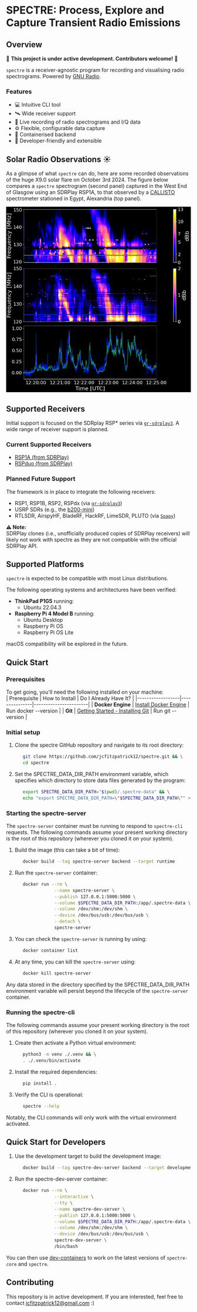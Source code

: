 # **SPECTRE: Process, Explore and Capture Transient Radio Emissions**

## Overview

📢 **This project is under active development. Contributors welcome!** 📢

`spectre` is a receiver-agnostic program for recording and visualising radio spectrograms. Powered by [GNU Radio](https://www.gnuradio.org/).

### **Features**
- 💻 Intuitive CLI tool  
- 🛰️ Wide receiver support  
- 💾 Live recording of radio spectrograms and I/Q data  
- ⚙️ Flexible, configurable data capture  
- 🐳 Containerised backend  
- 🔧 Developer-friendly and extensible



## Solar Radio Observations ☀️
As a glimpse of what `spectre` can do, here are some recorded observations of the huge X9.0 solar flare on October 3rd 2024. The figure below compares a `spectre` spectrogram (second panel) captured in the West End of Glasgow using an SDRPlay RSP1A, to that observed by a [CALLISTO](https://e-callisto.org/) spectrometer stationed in Egypt, Alexandria (top panel).

![Solar flare observations comparison](docs/gallery/comparison.png)


## Supported Receivers

Initial support is focused on the SDRplay RSP* series via [`gr-sdrplay3`](https://github.com/fventuri/gr-sdrplay3). A wide range of receiver support is planned.

### **Current Supported Receivers**
- [RSP1A (from SDRPlay)](https://www.sdrplay.com/rsp1a/)  
- [RSPduo (from SDRPlay)](https://www.sdrplay.com/rspduo/)  

### **Planned Future Support**
The framework is in place to integrate the following receivers:
- RSP1, RSP1B, RSP2, RSPdx (via [`gr-sdrplay3`](https://github.com/fventuri/gr-sdrplay3))  
- USRP SDRs (e.g., the [b200-mini](https://www.ettus.com/all-products/usrp-b200mini/))  
- RTLSDR, AirspyHF, BladeRF, HackRF, LimeSDR, PLUTO (via [`Soapy`](https://wiki.gnuradio.org/index.php/Soapy))  

**⚠️ Note:**  
SDRPlay clones (i.e., unofficially produced copies of SDRPlay receivers) will likely not work with spectre as they are not compatible with the official SDRPlay API.  


## Supported Platforms
`spectre` is expected to be compatible with most Linux distributions.

The following operating systems and architectures have been verified:   
- **ThinkPad P1G5** running:
  - Ubuntu 22.04.3  
- **Raspberry Pi 4 Model B** running:
  - Ubuntu Desktop  
  - Raspberry Pi OS  
  - Raspberry Pi OS Lite  

macOS compatibility will be explored in the future.


## Quick Start

### **Prerequisites**
To get going, you'll need the following installed on your machine:  
| Prerequisite      | How to Install | Do I Already Have It? |
|------------------|---------------|-----------------------|
| **Docker Engine** | [Install Docker Engine](https://docs.docker.com/engine/install/) | Run docker --version |
| **Git**          | [Getting Started - Installing Git](https://git-scm.com/book/en/v2/Getting-Started-Installing-Git) | Run git --version |



### **Initial setup**
1. Clone the spectre GitHub repository and navigate to its root directory:    
   ```bash
      git clone https://github.com/jcfitzpatrick12/spectre.git && \
      cd spectre
   ```


2. Set the SPECTRE_DATA_DIR_PATH environment variable, which specifies which directory to store data files generated by the program:  
   ```bash
      export SPECTRE_DATA_DIR_PATH="$(pwd)/.spectre-data" && \
      echo "export SPECTRE_DATA_DIR_PATH=\"$SPECTRE_DATA_DIR_PATH\"" >> ~/.bashrc
   ```


### **Starting the spectre-server**
The `spectre-server` container must be running to respond to `spectre-cli` requests. The following commands assume your present working directory is the root of this repository (wherever you cloned it on your system).

1. Build the image (this can take a bit of time):    
   ```bash
      docker build --tag spectre-server backend --target runtime
   ```


2. Run the `spectre-server` container:  
   ```bash
      docker run --rm \
                  --name spectre-server \
                  --publish 127.0.0.1:5000:5000 \
                  --volume $SPECTRE_DATA_DIR_PATH:/app/.spectre-data \
                  --volume /dev/shm:/dev/shm \
                  --device /dev/bus/usb:/dev/bus/usb \
                  --detach \
                  spectre-server
   ```

 
3. You can check the `spectre-server` is running by using:  
   ```bash
      docker container list
   ```


4. At any time, you can kill the ``spectre-server`` using:    
   ```bash
      docker kill spectre-server
   ```

Any data stored in the directory specified by the SPECTRE_DATA_DIR_PATH environment variable will persist beyond the lifecycle of the `spectre-server` container.

### **Running the spectre-cli**
The following commands assume your present working directory is the root of this repository (wherever you cloned it on your system).

1. Create then activate a Python virtual environment: 
   ```bash
      python3 -m venv ./.venv && \
      . ./.venv/bin/activate
   ```


2. Install the required dependencies:  
   ```bash
      pip install .
   ```


3. Verify the CLI is operational:  
   ```bash
      spectre --help
   ```

Notably, the CLI commands will only work with the virtual environment activated.


## **Quick Start for Developers**
1. Use the development target to build the development image:    
   ```bash
      docker build --tag spectre-dev-server backend --target development
   ```


2. Run the spectre-dev-server container:  
   ```bash
      docker run --rm \
                  --interactive \
                  --tty \
                  --name spectre-dev-server \
                  --publish 127.0.0.1:5000:5000 \
                  --volume $SPECTRE_DATA_DIR_PATH:/app/.spectre-data \
                  --volume /dev/shm:/dev/shm \
                  --device /dev/bus/usb:/dev/bus/usb \
                  spectre-dev-server \
                  /bin/bash
   ```

You can then use [dev-containers](https://code.visualstudio.com/docs/devcontainers/containers) to work on the latest versions of `spectre-core` and `spectre`.

## Contributing
This repository is in active development. If you are interested, feel free to contact  jcfitzpatrick12@gmail.com :)